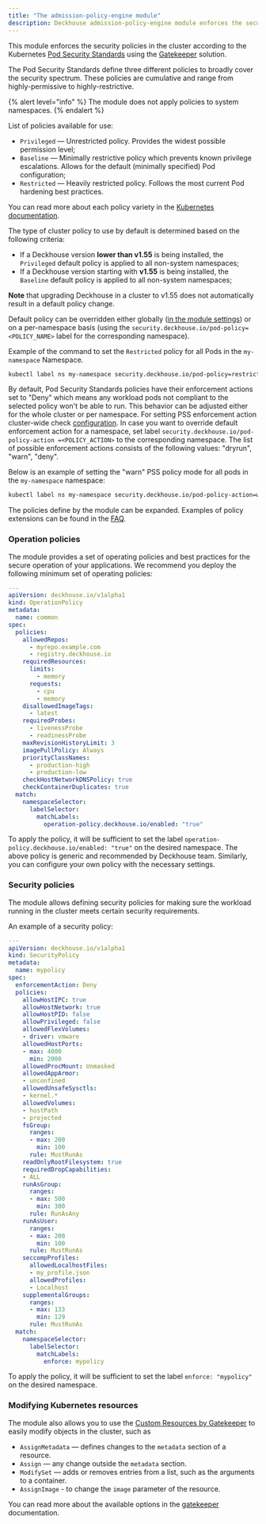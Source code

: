 ```yaml
---
title: "The admission-policy-engine module"
description: Deckhouse admission-policy-engine module enforces the security policies in a Kubernetes cluster according to the Kubernetes Pod Security Standards.
---
```


This module enforces the security policies in the cluster according to the Kubernetes [Pod Security Standards](https://kubernetes.io/docs/concepts/security/pod-security-standards/) using the [Gatekeeper](https://open-policy-agent.github.io/gatekeeper/website/docs/) solution.

The Pod Security Standards define three different policies to broadly cover the security spectrum. These policies are cumulative and range from highly-permissive to highly-restrictive.

{% alert level="info" %}
The module does not apply policies to system namespaces.
{% endalert %}

List of policies available for use:
- `Privileged` — Unrestricted policy. Provides the widest possible permission level;
- `Baseline` — Minimally restrictive policy which prevents known privilege escalations. Allows for the default (minimally specified) Pod configuration;
- `Restricted` — Heavily restricted policy. Follows the most current Pod hardening best practices.

You can read more about each policy variety in the [Kubernetes documentation](https://kubernetes.io/docs/concepts/security/pod-security-standards/#profile-details).

The type of cluster policy to use by default is determined based on the following criteria:
- If a Deckhouse version **lower than v1.55** is being installed, the `Privileged` default policy is applied to all non-system namespaces;
- If a Deckhouse version starting with **v1.55** is being installed, the `Baseline` default policy is applied to all non-system namespaces;

**Note** that upgrading Deckhouse in a cluster to v1.55 does not automatically result in a default policy change.

Default policy can be overridden either globally ([in the module settings](configuration.html#parameters-podsecuritystandards-defaultpolicy)) or on a per-namespace basis (using the `security.deckhouse.io/pod-policy=<POLICY_NAME>` label for the corresponding namespace).

Example of the command to set the `Restricted` policy for all Pods in the `my-namespace` Namespace.

```bash
kubectl label ns my-namespace security.deckhouse.io/pod-policy=restricted
```

By default, Pod Security Standards policies have their enforcement actions set to "Deny" which means any workload pods not compliant to the selected policy won't be able to run. This behavior can be adjusted either for the whole cluster or per namespace. For setting PSS enforcement action cluster-wide check [configuration](configuration.html#parameters-podsecuritystandards-enforcementaction). In case you want to override default enforcement action for a namespace, set label `security.deckhouse.io/pod-policy-action =<POLICY_ACTION>` to the corresponding namespace. The list of possible enforcement actions consists of the following values: "dryrun", "warn", "deny".

Below is an example of setting the "warn" PSS policy mode for all pods in the `my-namespace` namespace:

```bash
kubectl label ns my-namespace security.deckhouse.io/pod-policy-action=warn
```

The policies define by the module can be expanded. Examples of policy extensions can be found in the [FAQ](faq.html).

### Operation policies

The module provides a set of operating policies and best practices for the secure operation of your applications.
We recommend you deploy the following minimum set of operating policies:

```yaml
---
apiVersion: deckhouse.io/v1alpha1
kind: OperationPolicy
metadata:
  name: common
spec:
  policies:
    allowedRepos:
      - myrepo.example.com
      - registry.deckhouse.io
    requiredResources:
      limits:
        - memory
      requests:
        - cpu
        - memory
    disallowedImageTags:
      - latest
    requiredProbes:
      - livenessProbe
      - readinessProbe
    maxRevisionHistoryLimit: 3
    imagePullPolicy: Always
    priorityClassNames:
      - production-high
      - production-low
    checkHostNetworkDNSPolicy: true
    checkContainerDuplicates: true
  match:
    namespaceSelector:
      labelSelector:
        matchLabels:
          operation-policy.deckhouse.io/enabled: "true"
```

To apply the policy, it will be sufficient to set the label `operation-policy.deckhouse.io/enabled: "true"` on the desired namespace.
The above policy is generic and recommended by Deckhouse team. Similarly, you can configure your own policy with the necessary settings.

### Security policies

The module allows defining security policies for making sure the workload running in the cluster meets certain security requirements.

An example of a security policy:

```yaml
---
apiVersion: deckhouse.io/v1alpha1
kind: SecurityPolicy
metadata:
  name: mypolicy
spec:
  enforcementAction: Deny
  policies:
    allowHostIPC: true
    allowHostNetwork: true
    allowHostPID: false
    allowPrivileged: false
    allowedFlexVolumes:
    - driver: vmware
    allowedHostPorts:
    - max: 4000
      min: 2000
    allowedProcMount: Unmasked
    allowedAppArmor:
    - unconfined
    allowedUnsafeSysctls:
    - kernel.*
    allowedVolumes:
    - hostPath
    - projected
    fsGroup:
      ranges:
      - max: 200
        min: 100
      rule: MustRunAs
    readOnlyRootFilesystem: true
    requiredDropCapabilities:
    - ALL
    runAsGroup:
      ranges:
      - max: 500
        min: 300
      rule: RunAsAny
    runAsUser:
      ranges:
      - max: 200
        min: 100
      rule: MustRunAs
    seccompProfiles:
      allowedLocalhostFiles:
      - my_profile.json
      allowedProfiles:
      - Localhost
    supplementalGroups:
      ranges:
      - max: 133
        min: 129
      rule: MustRunAs
  match:
    namespaceSelector:
      labelSelector:
        matchLabels:
          enforce: mypolicy
```

To apply the policy, it will be sufficient to set the label `enforce: "mypolicy"` on the desired namespace.

### Modifying Kubernetes resources

The module also allows you to use the [Custom Resources by Gatekeeper](./gatekeeper-cr.html) to easily modify objects in the cluster, such as
- `AssignMetadata` — defines changes to the `metadata` section of a resource.
- `Assign` —  any change outside the `metadata` section.
- `ModifySet` —  adds or removes entries from a list, such as the arguments to a container.
- `AssignImage` - to change the `image` parameter of the resource.

You can read more about the available options in the [gatekeeper](https://open-policy-agent.github.io/gatekeeper/website/docs/mutation/) documentation.
